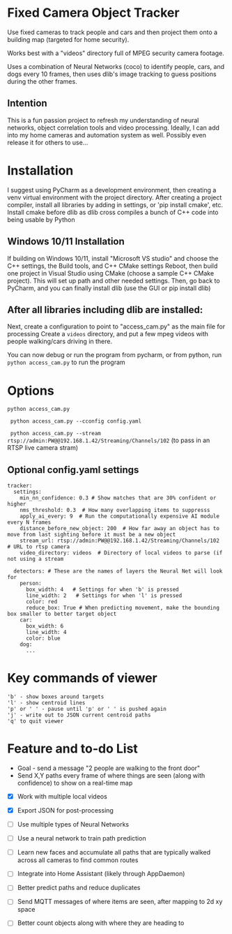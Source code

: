 # Fixed Camera Object Tracker
Use fixed cameras to track people and cars and then project them onto a building map (targeted for home security).

Works best with a "videos" directory full of MPEG security camera footage.

Uses a combination of Neural Networks (coco) to identify people, cars, and dogs every 10 frames, then uses dlib's image tracking to guess positions during the other frames.

## Intention
This is a fun passion project to refresh my understanding of neural networks, object correlation tools and video processing.  Ideally, I can add into my home cameras and automation system as well.  Possibly even release it for others to use...

# Installation

I suggest using PyCharm as a development environment, then creating a venv virtual environment with the project directory.
After creating a project compiler, install all libraries by adding in settings, or 'pip install cmake', etc.
Install cmake before dlib as dlib cross compiles a bunch of C++ code into being usable by Python

## Windows 10/11 Installation
If building on Windows 10/11, install "Microsoft VS studio" and choose the C++ settings, the Build tools, and C++ CMake settings
Reboot, then build one project in Visual Studio using CMake (choose a sample C++ CMake project).  This will set up path and other needed settings.
Then, go back to PyCharm, and you can finally install dlib (use the GUI or pip install dlib)

## After all libraries including dlib are installed:
Next, create a configuration to point to "access_cam.py" as the main file for processing
Create a `videos` directory, and put a few mpeg videos with people walking/cars driving in there.

You can now debug or run the program from pycharm, or from python, run
` python access_cam.py ` to run the program

# Options
` python access_cam.py `

` python access_cam.py --cconfig config.yaml`

` python access_cam.py --stream rtsp://admin:PW@@192.168.1.42/Streaming/Channels/102` (to pass in an RTSP live camera stram)

## Optional config.yaml settings
```
tracker:
  settings:
    min_nn_confidence: 0.3 # Show matches that are 30% confident or higher
    nms_threshold: 0.3  # How many overlapping items to suppresss
    apply_ai_every: 9  # Run the computationally expensive AI module every N frames
    distance_before_new_object: 200  # How far away an object has to move from last sighting before it must be a new object
    stream_url: rtsp://admin:PW@@192.168.1.42/Streaming/Channels/102  # URL to rtsp camera
    video_directory: videos  # Directory of local videos to parse (if not using a stream
    
  detectors: # These are the names of layers the Neural Net will look for
    person:
      box_width: 4   # Settings for when 'b' is pressed
      line_width: 2   # Settings for when 'l' is pressed
      color: red
      reduce_box: True # When predicting movement, make the bounding box smaller to better target object
    car:
      box_width: 6
      line_width: 4
      color: blue
    dog:
      ...
```

# Key commands of viewer

```'n' - Next video
'b' - show boxes around targets
'l' - show centroid lines
'p' or ' ' - pause until 'p' or ' ' is pushed again
'j' - write out to JSON current centroid paths
'q' to quit viewer
```

# Feature and to-do List
- Goal - send a message "2 people are walking to the front door"
- Send X,Y paths every frame of where things are seen (along with confidence) to show on a real-time map
- [x] Work with multiple local videos
- [x] Export JSON for post-processing
- [ ] Use multiple types of Neural Networks
- [ ] Use a neural network to train path prediction
- [ ] Learn new faces and accumulate all paths that are typically walked across all cameras to find common routes
- [ ] Integrate into Home Assistant (likely through AppDaemon)
- [ ] Better predict paths and reduce duplicates
- [ ] Send MQTT messages of where items are seen, after mapping to 2d xy space
- [ ] Better count objects along with where they are heading to

